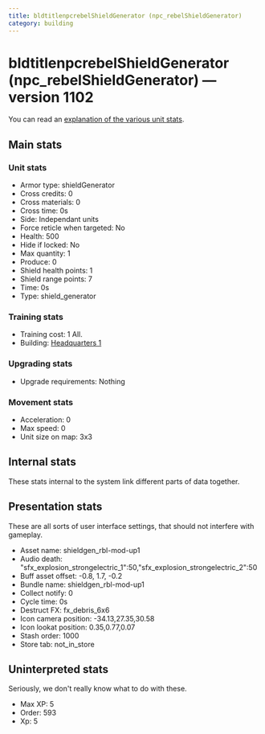 ```yaml
---
title: bldtitlenpcrebelShieldGenerator (npc_rebelShieldGenerator)
category: building
---
```


# bldtitlenpcrebelShieldGenerator (npc_rebelShieldGenerator) — version 1102

You can read an [explanation  of the various unit stats](unitexplained.md).

## Main stats

### Unit stats

  * Armor type: shieldGenerator
  * Cross credits: 0
  * Cross materials: 0
  * Cross time: 0s
  * Side: Independant units
  * Force reticle when targeted: No
  * Health: 500
  * Hide if locked: No
  * Max quantity: 1
  * Produce: 0
  * Shield health points: 1
  * Shield range points: 7
  * Time: 0s
  * Type: shield_generator

### Training stats

  * Training cost: 1 All.
  * Building: [Headquarters 1](smugglerHQ.html)

### Upgrading stats

  * Upgrade requirements: Nothing

### Movement stats

  * Acceleration: 0
  * Max speed: 0
  * Unit size on map: 3x3

## Internal stats

These stats internal to the system link different parts of data together.


## Presentation stats

These are all sorts of user interface settings, that should not interfere with gameplay.

  * Asset name: shieldgen_rbl-mod-up1
  * Audio death: "sfx_explosion_strongelectric_1":50,"sfx_explosion_strongelectric_2":50
  * Buff asset offset: -0.8, 1.7, -0.2
  * Bundle name: shieldgen_rbl-mod-up1
  * Collect notify: 0
  * Cycle time: 0s
  * Destruct FX: fx_debris_6x6
  * Icon camera position: -34.13,27.35,30.58
  * Icon lookat position: 0.35,0.77,0.07
  * Stash order: 1000
  * Store tab: not_in_store

## Uninterpreted stats

Seriously, we don't really know what to do with these.

  * Max XP: 5
  * Order: 593
  * Xp: 5

